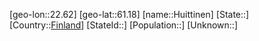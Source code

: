 ﻿---
location: [61.18,22.62]
type: City
tags:
- geo/City


SpocWebEntityId: 31052
isDeleted: false
confidential: public

---
[geo-lon::22.62]
[geo-lat::61.18]
[name::Huittinen]
[State::]
[Country::[Finland](geo/Continent/Europe/Finland.md)]
[StateId::]
[Population::]
[Unknown::]

